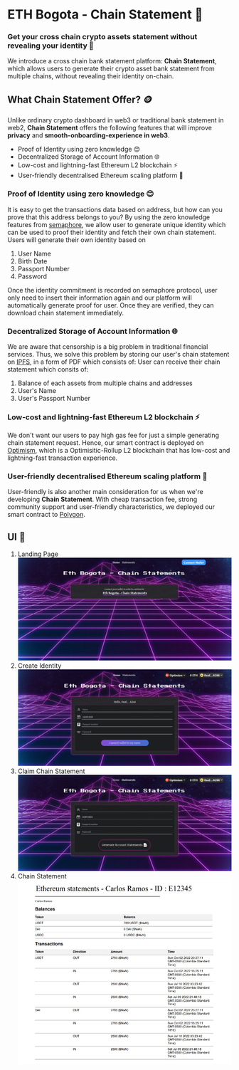# ETH Bogota - Chain Statement 🏦

### Get your cross chain crypto assets statement without revealing your identity 🌻

We introduce a cross chain bank statement platform: **Chain Statement**, which allows users to generate their crypto asset bank statement from multiple chains, without revealing their identity on-chain.

## What Chain Statement Offer? 🪙

Unlike ordinary crypto dashboard in web3 or traditional bank statement in web2, **Chain Statement** offers the following features that will improve **privacy** and **smooth-onboarding-experience in web3**.

- Proof of Identity using zero knowledge 😊
- Decentralized Storage of Account Information 🌐
- Low-cost and lightning-fast Ethereum L2 blockchain ⚡
- User-friendly decentralised Ethereum scaling platform 💸

### Proof of Identity using zero knowledge 😊

It is easy to get the transactions data based on address, but how can you prove that this address belongs to you?
By using the zero knowledge features from [semaphore](https://semaphore.appliedzkp.org/), we allow user to generate unique identity which can be used to proof their identity and fetch their own chain statement.  
Users will generate their own identity based on

1. User Name
2. Birth Date
3. Passport Number
4. Password

Once the identity commitment is recorded on semaphore protocol, user only need to insert their information again and our platform will automatically generate proof for user. Once they are verified, they can download chain statement immediately.

### Decentralized Storage of Account Information 🌐

We are aware that censorship is a big problem in traditional financial services. Thus, we solve this problem by storing our user's chain statement on [IPFS](https://ipfs.tech/), in a form of PDF which consists of:
User can receive their chain statement which consits of:

1. Balance of each assets from multiple chains and addresses
2. User's Name
3. User's Passport Number

### Low-cost and lightning-fast Ethereum L2 blockchain ⚡

We don't want our users to pay high gas fee for just a simple generating chain statement request. Hence, our smart contract is deployed on [Optimism](https://www.optimism.io/), which is a Optimisitic-Rollup L2 blockchain that has low-cost and lightning-fast transaction experience.

### User-friendly decentralised Ethereum scaling platform 💸

User-friendly is also another main consideration for us when we're developing **Chain Statement**. With cheap transaction fee, strong community support and user-friendly characteristics, we deployed our smart contract to [Polygon](https://polygon.technology/).

## UI 💜

1. Landing Page  
   ![LandingPage](./public/static/LandingPage.jpg)
2. Create Identity  
   ![CreateIdentity](./public/static/CreateIdentity.jpg)
3. Claim Chain Statement  
   ![ClaimStatement](./public/static/ClaimStatement.jpg)
4. Chain Statement  
   ![ChainStatement](./public/static/SampleChainStatement.jpg)
